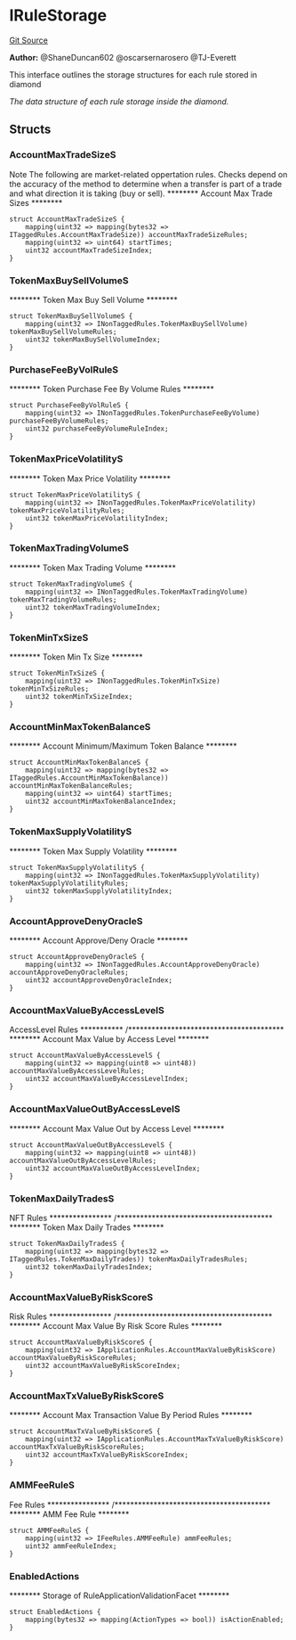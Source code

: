# IRuleStorage
[Git Source](https://github.com/thrackle-io/tron/blob/703713c2070ab34d0f0fc0114244d5a3fa7ac84a/src/protocol/economic/ruleProcessor/IRuleStorage.sol)

**Author:**
@ShaneDuncan602 @oscarsernarosero @TJ-Everett

This interface outlines the storage structures for each rule stored in diamond

*The data structure of each rule storage inside the diamond.*


## Structs
### AccountMaxTradeSizeS
Note The following are market-related oppertation rules. Checks depend on the
accuracy of the method to determine when a transfer is part of a trade and what
direction it is taking (buy or sell).
******** Account Max Trade Sizes ********


```solidity
struct AccountMaxTradeSizeS {
    mapping(uint32 => mapping(bytes32 => ITaggedRules.AccountMaxTradeSize)) accountMaxTradeSizeRules;
    mapping(uint32 => uint64) startTimes;
    uint32 accountMaxTradeSizeIndex;
}
```

### TokenMaxBuySellVolumeS
******** Token Max Buy Sell Volume ********


```solidity
struct TokenMaxBuySellVolumeS {
    mapping(uint32 => INonTaggedRules.TokenMaxBuySellVolume) tokenMaxBuySellVolumeRules;
    uint32 tokenMaxBuySellVolumeIndex;
}
```

### PurchaseFeeByVolRuleS
******** Token Purchase Fee By Volume Rules ********


```solidity
struct PurchaseFeeByVolRuleS {
    mapping(uint32 => INonTaggedRules.TokenPurchaseFeeByVolume) purchaseFeeByVolumeRules;
    uint32 purchaseFeeByVolumeRuleIndex;
}
```

### TokenMaxPriceVolatilityS
******** Token Max Price Volatility ********


```solidity
struct TokenMaxPriceVolatilityS {
    mapping(uint32 => INonTaggedRules.TokenMaxPriceVolatility) tokenMaxPriceVolatilityRules;
    uint32 tokenMaxPriceVolatilityIndex;
}
```

### TokenMaxTradingVolumeS
******** Token Max Trading Volume ********


```solidity
struct TokenMaxTradingVolumeS {
    mapping(uint32 => INonTaggedRules.TokenMaxTradingVolume) tokenMaxTradingVolumeRules;
    uint32 tokenMaxTradingVolumeIndex;
}
```

### TokenMinTxSizeS
******** Token Min Tx Size ********


```solidity
struct TokenMinTxSizeS {
    mapping(uint32 => INonTaggedRules.TokenMinTxSize) tokenMinTxSizeRules;
    uint32 tokenMinTxSizeIndex;
}
```

### AccountMinMaxTokenBalanceS
******** Account Minimum/Maximum Token Balance ********


```solidity
struct AccountMinMaxTokenBalanceS {
    mapping(uint32 => mapping(bytes32 => ITaggedRules.AccountMinMaxTokenBalance)) accountMinMaxTokenBalanceRules;
    mapping(uint32 => uint64) startTimes;
    uint32 accountMinMaxTokenBalanceIndex;
}
```

### TokenMaxSupplyVolatilityS
******** Token Max Supply Volatility ********


```solidity
struct TokenMaxSupplyVolatilityS {
    mapping(uint32 => INonTaggedRules.TokenMaxSupplyVolatility) tokenMaxSupplyVolatilityRules;
    uint32 tokenMaxSupplyVolatilityIndex;
}
```

### AccountApproveDenyOracleS
******** Account Approve/Deny Oracle ********


```solidity
struct AccountApproveDenyOracleS {
    mapping(uint32 => INonTaggedRules.AccountApproveDenyOracle) accountApproveDenyOracleRules;
    uint32 accountApproveDenyOracleIndex;
}
```

### AccountMaxValueByAccessLevelS
AccessLevel Rules ***********
/****************************************
******** Account Max Value by Access Level ********


```solidity
struct AccountMaxValueByAccessLevelS {
    mapping(uint32 => mapping(uint8 => uint48)) accountMaxValueByAccessLevelRules;
    uint32 accountMaxValueByAccessLevelIndex;
}
```

### AccountMaxValueOutByAccessLevelS
******** Account Max Value Out by Access Level ********


```solidity
struct AccountMaxValueOutByAccessLevelS {
    mapping(uint32 => mapping(uint8 => uint48)) accountMaxValueOutByAccessLevelRules;
    uint32 accountMaxValueOutByAccessLevelIndex;
}
```

### TokenMaxDailyTradesS
NFT Rules ****************
/****************************************
******** Token Max Daily Trades ********


```solidity
struct TokenMaxDailyTradesS {
    mapping(uint32 => mapping(bytes32 => ITaggedRules.TokenMaxDailyTrades)) tokenMaxDailyTradesRules;
    uint32 tokenMaxDailyTradesIndex;
}
```

### AccountMaxValueByRiskScoreS
Risk Rules ****************
/****************************************
******** Account Max Value By Risk Score Rules ********


```solidity
struct AccountMaxValueByRiskScoreS {
    mapping(uint32 => IApplicationRules.AccountMaxValueByRiskScore) accountMaxValueByRiskScoreRules;
    uint32 accountMaxValueByRiskScoreIndex;
}
```

### AccountMaxTxValueByRiskScoreS
******** Account Max Transaction Value By Period Rules ********


```solidity
struct AccountMaxTxValueByRiskScoreS {
    mapping(uint32 => IApplicationRules.AccountMaxTxValueByRiskScore) accountMaxTxValueByRiskScoreRules;
    uint32 accountMaxTxValueByRiskScoreIndex;
}
```

### AMMFeeRuleS
Fee Rules ****************
/****************************************
******** AMM Fee Rule ********


```solidity
struct AMMFeeRuleS {
    mapping(uint32 => IFeeRules.AMMFeeRule) ammFeeRules;
    uint32 ammFeeRuleIndex;
}
```

### EnabledActions
******** Storage of RuleApplicationValidationFacet ********


```solidity
struct EnabledActions {
    mapping(bytes32 => mapping(ActionTypes => bool)) isActionEnabled;
}
```

